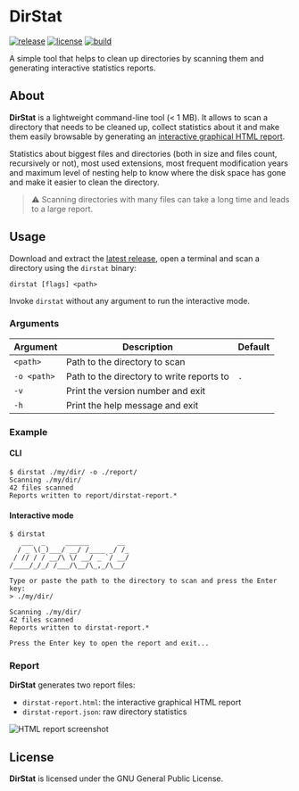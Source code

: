 # DirStat

[![release](https://img.shields.io/github/v/release/GaelGirodon/dirstat?style=flat-square)](https://github.com/GaelGirodon/dirstat/releases)
[![license](https://img.shields.io/github/license/GaelGirodon/dirstat?color=informational&style=flat-square)](https://github.com/GaelGirodon/dirstat/blob/master/LICENSE)
[![build](https://img.shields.io/gitlab/pipeline/GaelGirodon/dirstat/develop?style=flat-square)](https://gitlab.com/GaelGirodon/dirstat/-/pipelines/latest)

A simple tool that helps to clean up directories by scanning them and generating interactive
statistics reports.

## About

**DirStat** is a lightweight command-line tool (< 1 MB). It allows to scan a directory that needs to
be cleaned up, collect statistics about it and make them easily browsable by generating an
[interactive graphical HTML report](#report).

Statistics about biggest files and directories (both in size and files count, recursively or not),
most used extensions, most frequent modification years and maximum level of nesting help to know
where the disk space has gone and make it easier to clean the directory.

> :warning: Scanning directories with many files can take a long time and leads to a large report.

## Usage

Download and extract the [latest release](https://github.com/GaelGirodon/dirstat/releases), open a
terminal and scan a directory using the `dirstat` binary:

```shell
dirstat [flags] <path>
```

Invoke `dirstat` without any argument to run the interactive mode.

### Arguments

| Argument    | Description                               | Default |
| ----------- | ----------------------------------------- | ------- |
| `<path>`    | Path to the directory to scan             |         |
| `-o <path>` | Path to the directory to write reports to | `.`     |
| `-v`        | Print the version number and exit         |         |
| `-h`        | Print the help message and exit           |         |

### Example

#### CLI

```shell
$ dirstat ./my/dir/ -o ./report/
Scanning ./my/dir/
42 files scanned
Reports written to report/dirstat-report.*
```

#### Interactive mode

```shell
$ dirstat
   ___  _     ______       __
  / _ \(_)___/ __/ /____ _/ /_
 / // / / __/\ \/ __/ _ `/ __/
/____/_/_/ /___/\__/\_,_/\__/

Type or paste the path to the directory to scan and press the Enter key:
> ./my/dir/

Scanning ./my/dir/
42 files scanned
Reports written to dirstat-report.*

Press the Enter key to open the report and exit...
```

### Report

**DirStat** generates two report files:

- `dirstat-report.html`: the interactive graphical HTML report
- `dirstat-report.json`: raw directory statistics

![HTML report screenshot](https://user-images.githubusercontent.com/10748287/130360466-3f090803-e9b3-49f4-9658-8d86b4050ec6.png)

## License

**DirStat** is licensed under the GNU General Public License.
